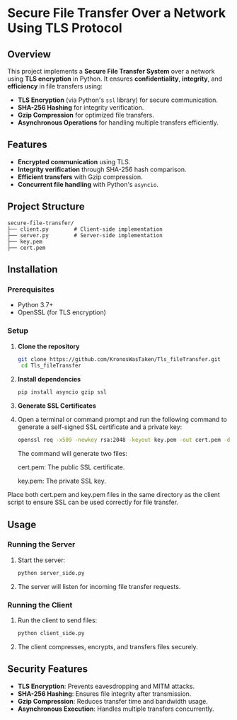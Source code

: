 # Secure File Transfer Over a Network Using TLS Protocol

## Overview
This project implements a **Secure File Transfer System** over a network using **TLS encryption** in Python. It ensures **confidentiality**, **integrity**, and **efficiency** in file transfers using:
- **TLS Encryption** (via Python's `ssl` library) for secure communication.
- **SHA-256 Hashing** for integrity verification.
- **Gzip Compression** for optimized file transfers.
- **Asynchronous Operations** for handling multiple transfers efficiently.

## Features
- **Encrypted communication** using TLS.
- **Integrity verification** through SHA-256 hash comparison.
- **Efficient transfers** with Gzip compression.
- **Concurrent file handling** with Python's `asyncio`.

## Project Structure
```
secure-file-transfer/
├── client.py        # Client-side implementation
├── server.py        # Server-side implementation
├── key.pem 
├── cert.pem        
```

## Installation
### Prerequisites
- Python 3.7+
- OpenSSL (for TLS encryption)

### Setup
1. **Clone the repository**
   ```sh
   git clone https://github.com/KronosWasTaken/Tls_fileTransfer.git
    cd Tls_fileTransfer
   ```
2. **Install dependencies**
   ```sh
   pip install asyncio gzip ssl
   ```
 3. **Generate SSL Certificates**

1. Open a terminal or command prompt and run the following command to generate a self-signed SSL certificate and a private key:

   ```bash
   openssl req -x509 -newkey rsa:2048 -keyout key.pem -out cert.pem -days 365
   ```
   The command will generate two files:

    cert.pem: The public SSL certificate.
   
    key.pem: The private SSL key.

Place both cert.pem and key.pem files in the same directory as the client script to ensure SSL can be used correctly for file transfer.

## Usage
### Running the Server
1. Start the server:
   ```sh
   python server_side.py 
   ```
2. The server will listen for incoming file transfer requests.

### Running the Client
1. Run the client to send files:
   ```sh
   python client_side.py
   ```
2. The client compresses, encrypts, and transfers files securely.

## Security Features
- **TLS Encryption**: Prevents eavesdropping and MITM attacks.
- **SHA-256 Hashing**: Ensures file integrity after transmission.
- **Gzip Compression**: Reduces transfer time and bandwidth usage.
- **Asynchronous Execution**: Handles multiple transfers concurrently.




